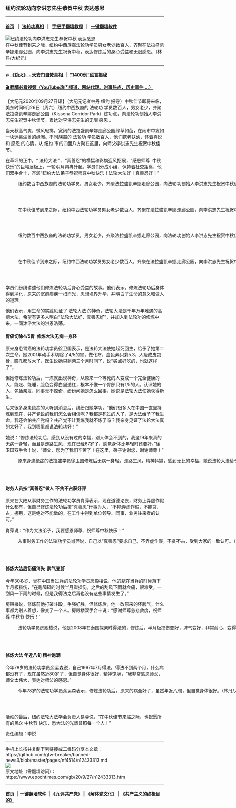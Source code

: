 ### 纽约法轮功向李洪志先生恭贺中秋 表达感恩
------------------------

#### [首页](https://github.com/gfw-breaker/banned-news3/blob/master/README.md) &nbsp;&nbsp;|&nbsp;&nbsp; [法轮功真相](https://github.com/begood0513/basic/blob/master/README.md)  &nbsp;&nbsp;|&nbsp;&nbsp; [手把手翻墙教程](https://github.com/gfw-breaker/guides/wiki)  &nbsp;&nbsp;|&nbsp;&nbsp; [一键翻墙软件](https://github.com/gfw-breaker/nogfw/blob/master/README.md)  



<div><img alt="纽约法轮功向李洪志先生恭贺中秋 表达感恩" class="attachment-djy_600_400 size-djy_600_400 wp-post-image" src="https://i.epochtimes.com/assets/uploads/2020/09/04A70135-78E9-4FFD-931F-80B12300D97C-600x400.jpg"/>
<div class="caption">
 在中秋佳节到来之际，纽约中西族裔法轮功学员男女老少数百人，齐聚在法拉盛凯辛娜走廊公园，向李洪志先生祝贺中秋，表达修炼后的身心受益和无限感恩。（林丹/大纪元）
</div></div><hr/>

#### 💥 [《伪火》 - 天安门自焚真相 ](http://158.247.195.190:10000/videos/blog/weihuo.html)&nbsp; |&nbsp; [“1400例”谎言揭秘  ](http://158.247.195.190:10000/videos/blog/jiexi1400.html)

#### [ 🎬  翻墙必看视频（YouTube热门频道、网站代理、时事热点、历史事件 ...）](https://github.com/gfw-breaker/links/blob/master/banned.md)

<div><p>
 【大纪元2020年09月27日讯】（大纪元记者林丹
 <ok href="https://www.epochtimes.com/gb/tag/%E7%BA%BD%E7%BA%A6.html">
  纽约
 </ok>
 报导）中秋佳节即将来临，美东时间9月26日（周六）纽约中西族裔的
 <ok href="https://www.epochtimes.com/gb/tag/%E6%B3%95%E8%BD%AE%E5%8A%9F.html">
  法轮功
 </ok>
 学员数百人，男女老少，齐聚法拉盛凯辛娜走廊公园（Kissena Corridor Park）炼功点，向法轮功创始人李洪志先生祝贺中秋佳节，表达对李洪志先生的无限
 <ok href="https://www.epochtimes.com/gb/tag/%E6%84%9F%E6%81%A9.html">
  感恩
 </ok>
 。
</p>
<p>
</p>
<p>
 当天秋高气爽，微风轻拂，宽阔的法拉盛凯辛娜走廊公园绿草如茵，在闹市中宛如一块远离尘嚣的绿洲。不同族裔的
 <ok href="https://www.epochtimes.com/gb/tag/%E6%B3%95%E8%BD%AE%E5%8A%9F.html">
  法轮功
 </ok>
 学员数百人，他们携老扶幼，怀着喜悦和
 <ok href="https://www.epochtimes.com/gb/tag/%E6%84%9F%E6%81%A9.html">
  感恩
 </ok>
 的心情，从
 <ok href="https://www.epochtimes.com/gb/tag/%E7%BA%BD%E7%BA%A6.html">
  纽约
 </ok>
 市的四面八方聚在这里，向师父李洪志先生祝贺中秋佳节。
</p>
<p>
 在草坪的正中，“
 <ok href="https://www.epochtimes.com/gb/tag/%E6%B3%95%E8%BD%AE%E5%A4%A7%E6%B3%95.html">
  法轮大法
 </ok>
 ”、“真善忍”的横幅和彩旗迎风招展，“感恩师尊  中秋快乐”的巨幅展板上，一轮明月冉冉升起。学员们分成小组，保持着社交距离，他们双手合十，齐颂“纽约大法弟子恭祝师尊中秋快乐！法轮大法好！真善忍好！”
</p>
<figure class="wp-caption aligncenter" id="attachment_12433451" style="width: 4032px">
 <ok href="https://i.epochtimes.com/assets/uploads/2020/09/IMG-6592-1.jpg">
  <img alt="" class="wp-image-12433451 size-full" src="https://i.epochtimes.com/assets/uploads/2020/09/IMG-6592-1.jpg"/>
 </ok>
 <br/><figcaption class="wp-caption-text">
  纽约数百中西族裔的法轮功学员，男女老少，齐聚法拉盛凯辛娜走廊公园，向法轮功创始人李洪志先生祝贺中秋佳节。（林丹/大纪元）
 </figcaption><br/>
</figure><br/>
<figure class="wp-caption aligncenter" id="attachment_12433319" style="width: 4032px">
 <ok href="https://i.epochtimes.com/assets/uploads/2020/09/d8f3043c1f5165461fc002d479d438f5.jpg">
  <img alt="" class="wp-image-12433319 size-full" src="https://i.epochtimes.com/assets/uploads/2020/09/d8f3043c1f5165461fc002d479d438f5.jpg"/>
 </ok>
 <br/><figcaption class="wp-caption-text">
  在中秋佳节到来之际，纽约中西法轮功学员男女老少数百人，齐聚在法拉盛凯辛娜走廊公园，向李洪志先生祝贺中秋，表达修炼后的身心受益和无限感恩。（林丹/大纪元）
 </figcaption><br/>
</figure><br/>
<figure class="wp-caption aligncenter" id="attachment_12433452" style="width: 1125px">
 <ok href="https://i.epochtimes.com/assets/uploads/2020/09/IMG-6628.jpg">
  <img alt="" class="wp-image-12433452 size-full" src="https://i.epochtimes.com/assets/uploads/2020/09/IMG-6628.jpg"/>
 </ok>
 <br/><figcaption class="wp-caption-text">
  纽约数百中西族裔的法轮功学员，男女老少，齐聚法拉盛凯辛娜走廊公园，向法轮功创始人李洪志先生祝贺中秋佳节。（林丹/大纪元）
 </figcaption><br/>
</figure><br/>
<figure class="wp-caption aligncenter" id="attachment_12433321" style="width: 1920px">
 <ok href="https://i.epochtimes.com/assets/uploads/2020/09/e497bb24e1a7d9b3c450b788eab57680.jpg">
  <img alt="" class="wp-image-12433321 size-full" src="https://i.epochtimes.com/assets/uploads/2020/09/e497bb24e1a7d9b3c450b788eab57680.jpg"/>
 </ok>
 <br/><figcaption class="wp-caption-text">
  在中秋佳节到来之际，纽约中西法轮功学员男女老少数百人，齐聚在法拉盛凯辛娜走廊公园，向李洪志先生祝贺中秋，表达修炼后的身心受益和无限感恩。（林丹/大纪元）
 </figcaption><br/>
</figure><br/>
<p>
 学员们纷纷讲述他们修炼法轮功后身心受益的故事。他们表示，修炼法轮功后身体得到净化，原来的沉痾痼疾一扫而光，思想境界升华，并明白了生命的意义和做人的道理。
</p>
<p>
 他们表示，用生命的实践见证了
 <ok href="https://www.epochtimes.com/gb/tag/%E6%B3%95%E8%BD%AE%E5%A4%A7%E6%B3%95.html">
  法轮大法
 </ok>
 的神奇，法轮大法是千年万年难遇的高德大法，希望有更多人明白“法轮大法好、真善忍好”，并加入到法轮功的修炼中来，一同沐浴大法的洪恩浩荡。
</p>
<h4>
 胃癌切除4/5胃  修炼大法无病一身轻
</h4>
<p>
 原来身患胃癌的法轮功学员徐卫国表示，是法轮大法使她起死回生，给予了她第二次生命。她2001年动手术切除了4/5的胃，做化疗，血色素只剩5.3，人瘦成皮包骨，瞳孔都放大了，医生说她只剩两三个月时间了，说“买点好吃的，也就这样了”。
</p>
<p>
 但她修炼法轮功后，一炼就出现神奇，从原来一个等死的人变成一个完全健康的人，能吃、能睡，脸色变得白里透红，根本不像一个胃部只有1/5的人。认识她的人，包括亲友、同事无不惊奇，纷纷问她是怎么回事，她说是法轮大法使她获得新生。
</p>
<p>
 后来很多身患绝症的人听到消息后，纷纷跟她学功，“他们很多人在中国一直坚持炼到现在，共产党说的我们怎么会相信呢？我都是死过的人了，是大法给予了我生命，我还会怕共产党吗？共产党不让我炼我就不炼了吗？我亲身见证了法轮大法真的太好了，我到哪里都说法轮功好！”
</p>
<p>
 她说：“修炼法轮功后，感到从没有过的幸福，别人体会不到的，我这19年来真的无病一身轻，而且是走路生风，现在已经67岁了，感觉身体比年轻时还要好。”徐卫国双手合十说，“师父，您为了我们辛苦了！在这里，弟子谢谢您，谢谢师尊！”
</p>
<figure class="wp-caption aligncenter" id="attachment_12433316" style="width: 4032px">
 <ok href="https://i.epochtimes.com/assets/uploads/2020/09/81e071192c7f1b0d20c6c9e15c82f8af.jpg">
  <img alt="" class="wp-image-12433316 size-full" src="https://i.epochtimes.com/assets/uploads/2020/09/81e071192c7f1b0d20c6c9e15c82f8af.jpg"/>
 </ok>
 <br/><figcaption class="wp-caption-text">
  原来身患绝症的法拉盛学员徐卫国修炼后无病一身轻，走路生风，精神抖擞，感到无比的幸福，她说法轮大法给予了她第二次生命。（林丹/大纪元）
 </figcaption><br/>
</figure><br/>
<h4>
 财务人员按“真善忍”做人 不贪不占获好评
</h4>
<p>
 原来在大陆从事财务工作的法轮功学员肖萍表示，现在道德沦丧，财务上弄虚作假什么都有，但自己修炼法轮功后按“真善忍”行事为人，“不能弄虚作假，不能贪、占，挪用，这是绝对不能做的，在工作中得到单位领导、同事、业务往来者的认可。”
</p>
<p>
 肖萍说：“作为大法弟子，我要感恩师尊、祝师尊中秋快乐！”
</p>
<figure class="wp-caption aligncenter" id="attachment_12433318" style="width: 4032px">
 <ok href="https://i.epochtimes.com/assets/uploads/2020/09/971d03f29c31a4fff7ce698f0d0c0366.jpg">
  <img alt="" class="wp-image-12433318 size-full" src="https://i.epochtimes.com/assets/uploads/2020/09/971d03f29c31a4fff7ce698f0d0c0366.jpg"/>
 </ok>
 <br/><figcaption class="wp-caption-text">
  从事财务工作的法轮功学员肖萍说，自己以“真善忍”要求自己，不弄虚作假，不贪不占，受到大家的一致认可。（林丹/大纪元）
 </figcaption><br/>
</figure><br/>
<h4>
 修炼大法后伤痛消失  脾气变好
</h4>
<p>
 今年30多岁、曾在中国当过兵的法轮功学员房殿楼说，他的腿在当兵的时候落下半月板损伤，“在跑障碍的时候半月瓣损伤，之后的刮风下雨就会痛，很难受，一刮风一下雨的时候，但是我得法之后再也没有这些事情发生了。”
</p>
<p>
 房殿楼说，修炼前他打架斗殴，争强好胜，但修炼后，他一改原来的坏脾气，什么事都为别人着想，像变了一个人。房殿楼双手合十说：“感谢师尊慈悲救度，祝师尊
 <ok href="https://www.epochtimes.com/gb/tag/%E4%B8%AD%E7%A7%8B%E8%8A%82.html">
  中秋节
 </ok>
 快乐！”
</p>
<figure class="wp-caption aligncenter" id="attachment_12433488" style="width: 2172px">
 <ok href="https://i.epochtimes.com/assets/uploads/2020/09/d354963ffb6dab3e942af252c6972adf.png">
  <img alt="" class="wp-image-12433488 size-full" src="https://i.epochtimes.com/assets/uploads/2020/09/d354963ffb6dab3e942af252c6972adf.png"/>
 </ok>
 <br/><figcaption class="wp-caption-text">
  法轮功学员房殿楼说，他是2008年在泰国探亲时得法的，修炼后，半月板损伤变好，脾气变好，非常耐心，变得为别人着想。（大纪元）
 </figcaption><br/>
</figure><br/>
<h4>
 修炼大法 年近八旬 精神饱满
</h4>
<p>
 今年78岁的法轮功学员余运森说，自己1997年7月得法，得法不到两个月，什么病都没有了，现在虽然近80岁了，但自觉身体很好，精神饱满，“我非常感恩师父，师父太伟大，表达对师父的感恩。”
</p>
<figure class="wp-caption aligncenter" id="attachment_12433323" style="width: 4032px">
 <ok href="https://i.epochtimes.com/assets/uploads/2020/09/ddbead0e4207aa5eecdccc8766e5d1d4.jpg">
  <img alt="" class="wp-image-12433323 size-full" src="https://i.epochtimes.com/assets/uploads/2020/09/ddbead0e4207aa5eecdccc8766e5d1d4.jpg"/>
 </ok>
 <br/><figcaption class="wp-caption-text">
  今年78岁的法轮功学员余运森表示，修炼法轮功后，原来的病全好了，虽然年近八旬，但自觉身体很好。（林丹/大纪元）
 </figcaption><br/>
</figure><br/>
<p>
 活动的最后，纽约法轮大法学会负责人易蓉说，“在中秋佳节来临之际，也祝愿所有的民众
 <ok href="https://www.epochtimes.com/gb/tag/%E4%B8%AD%E7%A7%8B%E8%8A%82.html">
  中秋节
 </ok>
 快乐，愿大法的光辉普照每一个人！”
</p>
<p>
 责任编辑：李悦
</p>
</div>
<hr/>
手机上长按并复制下列链接或二维码分享本文章：<br/>
https://github.com/gfw-breaker/banned-news3/blob/master/pages/nf4514/n12433313.md <br/>
<a href='https://github.com/gfw-breaker/banned-news3/blob/master/pages/nf4514/n12433313.md'><img src='https://github.com/gfw-breaker/banned-news3/blob/master/pages/nf4514/n12433313.md.png'/></a> <br/>
原文地址（需翻墙访问）：https://www.epochtimes.com/gb/20/9/27/n12433313.htm


------------------------
#### [首页](https://github.com/gfw-breaker/banned-news3/blob/master/README.md) &nbsp;|&nbsp; [一键翻墙软件](https://github.com/gfw-breaker/nogfw/blob/master/README.md) &nbsp;| [《九评共产党》](https://github.com/gfw-breaker/9ping.md/blob/master/README.md#九评之一评共产党是什么) | [《解体党文化》](https://github.com/gfw-breaker/jtdwh.md/blob/master/README.md) | [《共产主义的终极目的》](https://github.com/gfw-breaker/gczydzjmd.md/blob/master/README.md)


<img src='http://gfw-breaker.win/banned-news3/pages/nf4514/n12433313.md' width='0px' height='0px'/>